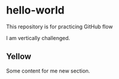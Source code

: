 # hello-world
This repository is for practicing GitHub flow

I am vertically challenged.

## Yellow

Some content for me new section.
